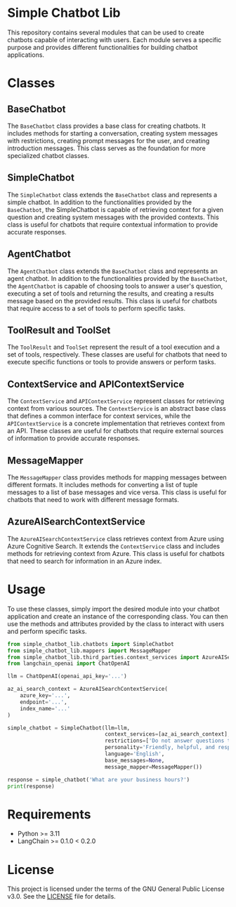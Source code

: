# Simple Chatbot Lib
This repository contains several modules that can be used to create chatbots capable of interacting with users. Each module serves a specific purpose and provides different functionalities for building chatbot applications.

# Classes
## BaseChatbot
The `BaseChatbot` class provides a base class for creating chatbots. It includes methods for starting a conversation, creating system messages with restrictions, creating prompt messages for the user, and creating introduction messages. This class serves as the foundation for more specialized chatbot classes.

## SimpleChatbot
The `SimpleChatbot` class extends the `BaseChatbot` class and represents a simple chatbot. In addition to the functionalities provided by the `BaseChatbot`, the SimpleChatbot is capable of retrieving context for a given question and creating system messages with the provided contexts. This class is useful for chatbots that require contextual information to provide accurate responses.

## AgentChatbot
The `AgentChatbot` class extends the `BaseChatbot` class and represents an agent chatbot. In addition to the functionalities provided by the `BaseChatbot`, the `AgentChatbot` is capable of choosing tools to answer a user's question, executing a set of tools and returning the results, and creating a results message based on the provided results. This class is useful for chatbots that require access to a set of tools to perform specific tasks.

## ToolResult and ToolSet
The `ToolResult` and `ToolSet` represent the result of a tool execution and a set of tools, respectively. These classes are useful for chatbots that need to execute specific functions or tools to provide answers or perform tasks.

## ContextService and APIContextService
The `ContextService` and `APIContextService` represent classes for retrieving context from various sources. The `ContextService` is an abstract base class that defines a common interface for context services, while the `APIContextService` is a concrete implementation that retrieves context from an API. These classes are useful for chatbots that require external sources of information to provide accurate responses.

## MessageMapper
The `MessageMapper` class provides methods for mapping messages between different formats. It includes methods for converting a list of tuple messages to a list of base messages and vice versa. This class is useful for chatbots that need to work with different message formats.

## AzureAISearchContextService
The `AzureAISearchContextService` class retrieves context from Azure using Azure Cognitive Search. It extends the `ContextService` class and includes methods for retrieving context from Azure. This class is useful for chatbots that need to search for information in an Azure index.

# Usage
To use these classes, simply import the desired module into your chatbot application and create an instance of the corresponding class. You can then use the methods and attributes provided by the class to interact with users and perform specific tasks.

```python
from simple_chatbot_lib.chatbots import SimpleChatbot
from simple_chatbot_lib.mappers import MessageMapper
from simple_chatbot_lib.third_parties.context_services import AzureAISearchContextService
from langchain_openai import ChatOpenAI

llm = ChatOpenAI(openai_api_key='...')

az_ai_search_context = AzureAISearchContextService(
    azure_key='...',
    endpoint='...',
    index_name='...'
)

simple_chatbot = SimpleChatbot(llm=llm,
                               context_services=[az_ai_search_context],
                               restrictions=['Do not answer questions that deviate from the informed context'],
                               personality='Friendly, helpful, and respectful',
                               language='English',
                               base_messages=None,
                               message_mapper=MessageMapper())

response = simple_chatbot('What are your business hours?')
print(response)
```

# Requirements
* Python >= 3.11
* LangChain >= 0.1.0 < 0.2.0

# License

This project is licensed under the terms of the GNU General Public License v3.0. See the [LICENSE](LICENSE.md) file for details.